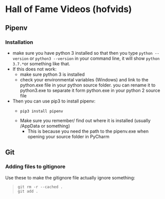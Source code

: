 # Hall of Fame Videos (hofvids)
## Pipenv
### Installation
* make sure you have python 3 installed so that then you type 
``python --version`` or ``python3 --version`` in your command line, it will show ``python 3.7.*``or something like that.
* If this does not work:
  - make sure python 3 is installed
  - check your environmental variables (Windows) and link to the python.exe file in your python source folder. you can rename it to python3.exe 
  to separate it form python.exe in your python 2 source file
* Then you can use pip3 to install pipenv:
  - ````
    pip3 install pipenv
    ````
  - Make sure you remember/ find out where it is installed (usually /AppData or something)
    - This is because you need the path to the pipenv.exe when opening your source folder in PyCharm

## Git
### Adding files to gitignore
Use these to make the gitignore file actually ignore something:&nbsp;
> ``git rm -r --cached .``  
``git add .``

 